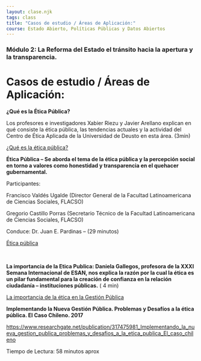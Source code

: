 ```yaml
---
layout: clase.njk
tags: class
title: "Casos de estudio / Áreas de Aplicación:"
course: Estado Abierto, Políticas Públicas y Datos Abiertos
---
```

### Módulo 2: La Reforma del Estado el tránsito hacia la apertura y la transparencia.

# Casos de estudio / Áreas de Aplicación:

**¿Qué es la Ética Pública?**

Los profesores e investigadores Xabier Riezu y Javier Arellano explican en qué consiste la ética pública, las tendencias actuales y la actividad del Centro de Ética Aplicada de la Universidad de Deusto en esta área. (3min)

[¿Qué es la ética pública?](https://www.youtube.com/embed/W9bxJISmTeY?feature=oembed)

**Ética Pública – Se aborda el tema de la ética pública y la percepción social en torno a valores como honestidad y transparencia en el quehacer gubernamental.**

Participantes:

Francisco Valdés Ugalde (Director General de la Facultad Latinoamericana de Ciencias Sociales, FLACSO)

Gregorio Castillo Porras (Secretario Técnico de la Facultad Latinoamericana de Ciencias Sociales, FLACSO)

Conduce: Dr. Juan E. Pardinas – (29 minutos)

[Ética pública](https://www.youtube.com/embed/T5bxgkYsJt4?feature=oembed)

 

**La importancia de la Etica Publica: Daniela Gallegos, profesora de la XXXI Semana Internacional de ESAN, nos explica la razón por la cual la ética es un pilar fundamental para la creación de confianza en la relación ciudadanía – instituciones públicas.** ( 4 min)

[La importancia de la ética en la Gestión Pública](https://www.youtube.com/embed/hrzma1cxmnw?feature=oembed)

**Implementando la Nueva Gestión Pública. Problemas y Desafíos a la ética pública. El Caso Chileno. 2017**

<https://www.researchgate.net/publication/317475981_Implementando_la_nueva_gestion_publica_problemas_y_desafios_a_la_etica_publica_El_caso_chileno>

Tiempo de Lectura: 58 minutos aprox